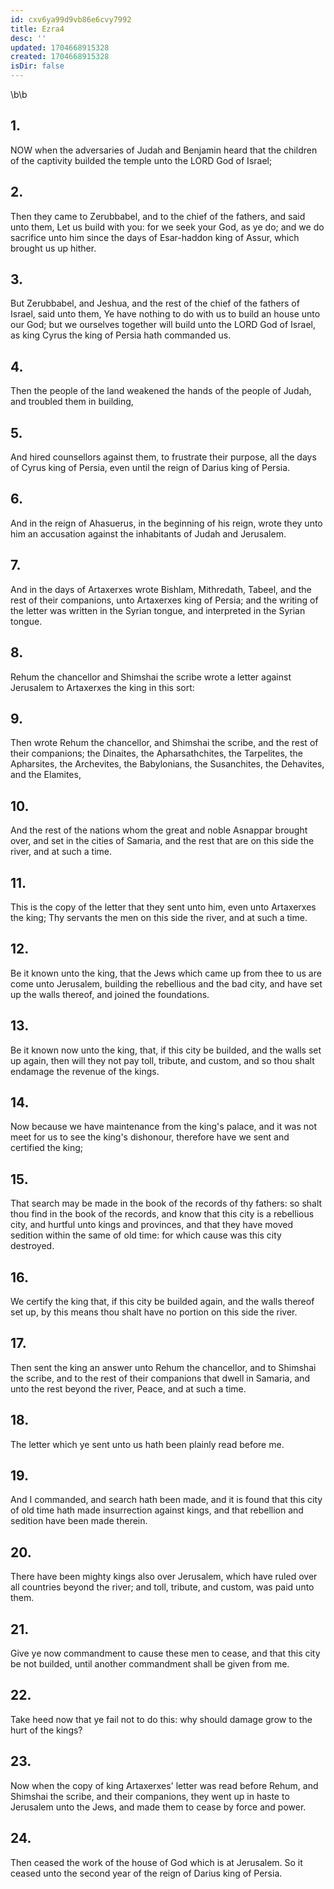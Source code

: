 ```yaml
---
id: cxv6ya99d9vb86e6cvy7992
title: Ezra4
desc: ''
updated: 1704668915328
created: 1704668915328
isDir: false
---
```

\b\b
## 1.
NOW when the adversaries of Judah and Benjamin heard that the children of the captivity builded the temple unto the LORD God of Israel;
## 2.
Then they came to Zerubbabel, and to the chief of the fathers, and said unto them, Let us build with you: for we seek your God, as ye do; and we do sacrifice unto him since the days of Esar-haddon king of Assur, which brought us up hither.
## 3.
But Zerubbabel, and Jeshua, and the rest of the chief of the fathers of Israel, said unto them, Ye have nothing to do with us to build an house unto our God; but we ourselves together will build unto the LORD God of Israel, as king Cyrus the king of Persia hath commanded us.
## 4.
Then the people of the land weakened the hands of the people of Judah, and troubled them in building,
## 5.
And hired counsellors against them, to frustrate their purpose, all the days of Cyrus king of Persia, even until the reign of Darius king of Persia.
## 6.
And in the reign of Ahasuerus, in the beginning of his reign, wrote they unto him an accusation against the inhabitants of Judah and Jerusalem.
## 7.
And in the days of Artaxerxes wrote Bishlam, Mithredath, Tabeel, and the rest of their companions, unto Artaxerxes king of Persia; and the writing of the letter was written in the Syrian tongue, and interpreted in the Syrian tongue.
## 8.
Rehum the chancellor and Shimshai the scribe wrote a letter against Jerusalem to Artaxerxes the king in this sort:
## 9.
Then wrote Rehum the chancellor, and Shimshai the scribe, and the rest of their companions; the Dinaites, the Apharsathchites, the Tarpelites, the Apharsites, the Archevites, the Babylonians, the Susanchites, the Dehavites, and the Elamites,
## 10.
And the rest of the nations whom the great and noble Asnappar brought over, and set in the cities of Samaria, and the rest that are on this side the river, and at such a time.
## 11.
This is the copy of the letter that they sent unto him, even unto Artaxerxes the king; Thy servants the men on this side the river, and at such a time.
## 12.
Be it known unto the king, that the Jews which came up from thee to us are come unto Jerusalem, building the rebellious and the bad city, and have set up the walls thereof, and joined the foundations.
## 13.
Be it known now unto the king, that, if this city be builded, and the walls set up again, then will they not pay toll, tribute, and custom, and so thou shalt endamage the revenue of the kings.
## 14.
Now because we have maintenance from the king's palace, and it was not meet for us to see the king's dishonour, therefore have we sent and certified the king;
## 15.
That search may be made in the book of the records of thy fathers: so shalt thou find in the book of the records, and know that this city is a rebellious city, and hurtful unto kings and provinces, and that they have moved sedition within the same of old time: for which cause was this city destroyed.
## 16.
We certify the king that, if this city be builded again, and the walls thereof set up, by this means thou shalt have no portion on this side the river.
## 17.
Then sent the king an answer unto Rehum the chancellor, and to Shimshai the scribe, and to the rest of their companions that dwell in Samaria, and unto the rest beyond the river, Peace, and at such a time.
## 18.
The letter which ye sent unto us hath been plainly read before me.
## 19.
And I commanded, and search hath been made, and it is found that this city of old time hath made insurrection against kings, and that rebellion and sedition have been made therein.
## 20.
There have been mighty kings also over Jerusalem, which have ruled over all countries beyond the river; and toll, tribute, and custom, was paid unto them.
## 21.
Give ye now commandment to cause these men to cease, and that this city be not builded, until another commandment shall be given from me.
## 22.
Take heed now that ye fail not to do this: why should damage grow to the hurt of the kings?
## 23.
Now when the copy of king Artaxerxes' letter was read before Rehum, and Shimshai the scribe, and their companions, they went up in haste to Jerusalem unto the Jews, and made them to cease by force and power.
## 24.
Then ceased the work of the house of God which is at Jerusalem.  So it ceased unto the second year of the reign of Darius king of Persia.
